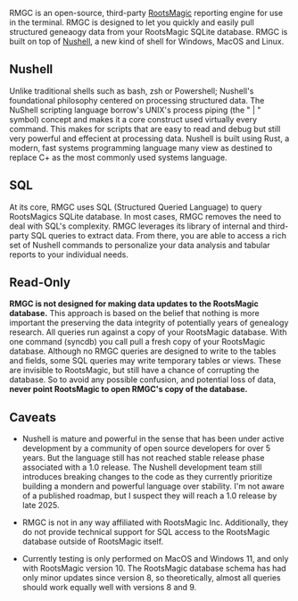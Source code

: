 RMGC is an open-source, third-party [RootsMagic](https://rootsmagic.com/) reporting engine for use in the terminal. RMGC is designed to let you quickly and easily pull structured geneaogy data from your RootsMagic SQLite database. RMGC is built on top of [Nushell](https://www.nushell.sh/), a new kind of shell for Windows, MacOS and Linux. 

## Nushell
Unlike traditional shells such as bash, zsh or Powershell; Nushell's foundational philosophy centered on processing structured data.  The NuShell scripting language borrow's UNIX's process piping (the " | " symbol) concept and makes it a core construct used virtually every command. This makes for scripts that are easy to read and debug but still very powerful and effecient at processing data.  Nushell is built using Rust, a modern, fast systems programming language many view as destined to replace C+ as the most commonly used systems language.

## SQL
At its core, RMGC uses SQL (Structured Queried Language) to query RootsMagics SQLite database. In most cases, RMGC removes the need to deal with SQL's complexity.  RMGC leverages its library of internal and third-party SQL queries to extract data. From there, you are able to access a rich set of Nushell commands to personalize your data analysis and tabular reports to your individual needs.

## Read-Only 
**RMGC is not designed for making data updates to the RootsMagic database.**  This approach is based on the belief that nothing is more important the preserving the data integrity of potentially years of genealogy research.  All queries run against a copy of your RootsMagic database.  With one command (syncdb) you call pull a fresh copy of your RootsMagic database.  Although no RMGC queries are designed to write to the tables and fields, some SQL queries may write temporary tables or views.  These are invisible to RootsMagic, but still have a chance of corrupting the database.  So to avoid any possible confusion, and potential loss of data, **never point RootsMagic to open RMGC's copy of the database.**

## Caveats
* Nushell is mature and powerful in the sense that has been under active development by a community of open source developers for over 5 years.  But the language still has not reached stable release phase associated with a 1.0 release.  The Nushell development team still introduces breaking changes to the code as they currently prioritize building a mondern and powerful language over stability.  I'm not aware of a published roadmap, but I suspect they will reach a 1.0 release by late 2025.

* RMGC is not in any way affiliated with RootsMagic Inc.  Additionally, they do not provide technical support for SQL access to the RootsMagic database outside of RootsMagic itself.

* Currently testing is only performed on MacOS and Windows 11, and only with RootsMagic version 10. The RootsMagic database schema has had only minor updates since version 8, so theoretically, almost all queries should work equally well with versions 8 and 9.
